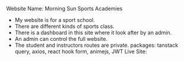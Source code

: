 Website Name: Morning Sun Sports Academies
* My website is for a sport school.
* There are different kinds of sports class.
* There is a dashboard in this site where it look after by an admin.
* An admin can control the full website.
* The student and instructors routes are private.
packages: tanstack query, axios, react hook form, animejs, JWT
Live Site: